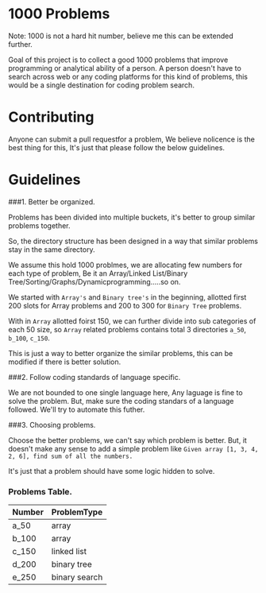 # 1000 Problems

Note: 1000 is not a hard hit number, believe me this can be extended further.

Goal of this project is to collect a good 1000 problems that improve programming
or analytical ability of a person. A person doesn't have to search across web or any
coding platforms for this kind of problems, this would be a single destination for coding
problem search.

# Contributing

Anyone can submit a pull requestfor a problem, We believe nolicence is the best thing for this,
 It's just that please follow the below guidelines.

# Guidelines

###1. Better be organized.

   Problems has been divided into multiple buckets, it's better to group similar problems
   together.

   So, the directory structure has been designed in a way that similar problems stay in the same directory.

   We assume this hold 1000 problmes, we are allocating few numbers for each type of problem, Be it an Array/Linked List/Binary Tree/Sorting/Graphs/Dynamicprogramming.....so on.

   We started with `Array's` and `Binary tree's` in the beginning, allotted first 200 slots for Array problems and 200 to 300 for `Binary Tree` problems.

   With in `Array` allotted foirst 150, we can further divide into sub categories of each 50 size, so `Array` related problems contains total 3 directories `a_50`, `b_100`, `c_150`.

   This is just a way to better organize the similar problems, this can be modified if there is better solution.

###2. Follow coding standards of language specific.

   We are not bounded to one single language here, Any laguage is fine to solve the problem. But, make sure the coding standars of a language followed. We'll try to automate this futher.

###3. Choosing problems.

   Choose the better problems, we can't say which problem is better. But, it doesn't make any sense to add
   a simple problem like `Given array [1, 3, 4, 2, 6], find sum of all the numbers.`

   It's just that a problem should have some logic hidden to solve.

### Problems Table.

|Number|ProblemType|
|---|---|
|a_50|array|
|b_100|array|
|c_150|linked list|
|d_200|binary tree|
|e_250|binary search|
